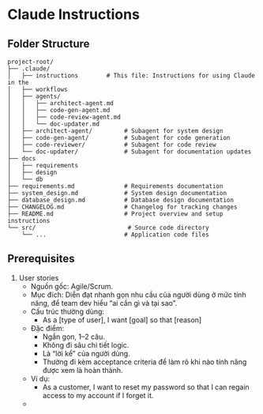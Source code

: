 # Claude Instructions

## Folder Structure
```
project-root/
├── .claude/
│   ├── instructions        # This file: Instructions for using Claude in the
│   ├── workflows
│   ├── agents/
│   │   ├── architect-agent.md
│   │   ├── code-gen-agent.md
│   │   ├── code-review-agent.md
│   │   └── doc-updater.md
│   ├── architect-agent/         # Subagent for system design
│   ├── code-gen-agent/          # Subagent for code generation
│   ├── code-reviewer/           # Subagent for code review
│   └── doc-updater/             # Subagent for documentation updates
├── docs
│   ├── requirements
│   ├── design
│   └── db
├── requirements.md              # Requirements documentation
├── system_design.md             # System design documentation
├── database_design.md           # Database design documentation
├── CHANGELOG.md                 # Changelog for tracking changes
├── README.md                    # Project overview and setup instructions
└── src/                          # Source code directory
    └── ...                      # Application code files
```

## Prerequisites




1. User stories
    * Nguồn gốc: Agile/Scrum.
    * Mục đích: Diễn đạt nhanh gọn nhu cầu của người dùng ở mức tính năng, để team dev hiểu “ai cần gì và tại sao”.
    * Cấu trúc thường dùng:
        * As a [type of user], I want [goal] so that [reason]
    * Đặc điểm:
        * Ngắn gọn, 1–2 câu.
        * Không đi sâu chi tiết logic.
        * Là “lời kể” của người dùng.
        * Thường đi kèm acceptance criteria để làm rõ khi nào tính năng được xem là hoàn thành.
    * Ví dụ:
        * As a customer, I want to reset my password so that I can regain access to my account if I forget it.
    *

